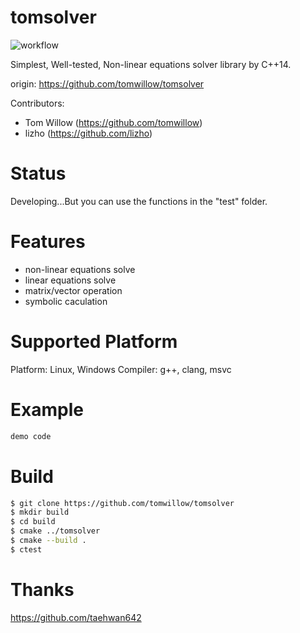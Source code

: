 # tomsolver

![workflow](https://github.com/tomwillow/tomsolver/actions/workflows/cmake-multi-platform.yml/badge.svg)

Simplest, Well-tested, Non-linear equations solver library by C++14.

origin: https://github.com/tomwillow/tomsolver

Contributors: 
* Tom Willow (https://github.com/tomwillow)
* lizho (https://github.com/lizho)

# Status

Developing...But you can use the functions in the "test" folder.

# Features

* non-linear equations solve
* linear equations solve
* matrix/vector operation
* symbolic caculation

# Supported Platform

Platform: Linux, Windows
Compiler: g++, clang, msvc

# Example

```C++
demo code
```

# Build

```bash
$ git clone https://github.com/tomwillow/tomsolver
$ mkdir build
$ cd build
$ cmake ../tomsolver
$ cmake --build .
$ ctest
```

# Thanks

https://github.com/taehwan642